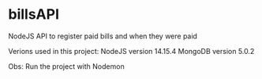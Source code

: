 # billsAPI
NodeJS API to register paid bills and when they were paid

Verions used in this project:
NodeJS version 14.15.4
MongoDB version 5.0.2

Obs: Run the project with Nodemon
